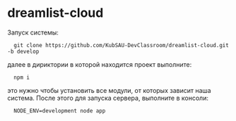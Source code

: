 # dreamlist-cloud
Запуск системы:
  ```
    git clone https://github.com/KubSAU-DevClassroom/dreamlist-cloud.git -b develop
  ```
далее в дириктории в которой находится проект выполните:
  ```
    npm i
  ```
это нужно чтобы установить все модули, от которых зависит наша система.
После этого для запуска сервера, выполните в консоли:
  ```
    NODE_ENV=development node app
  ```
